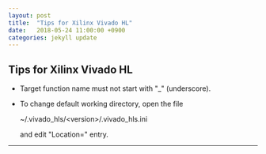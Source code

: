 ```yaml
---
layout: post
title:  "Tips for Xilinx Vivado HL"
date:   2018-05-24 11:00:00 +0900
categories: jekyll update
---
```


## Tips for Xilinx Vivado HL

- Target function name must not start with "_" (underscore).

- To change default working directory, open the file 

  ~/.vivado_hls/\<version\>/.vivado_hls.ini

  and edit "Location=" entry.


***

[jekyll-docs]: https://jekyllrb.com/docs/home
[jekyll-gh]:   https://github.com/jekyll/jekyll
[jekyll-talk]: https://talk.jekyllrb.com/